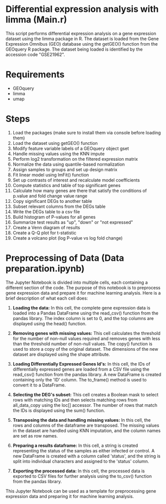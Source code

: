 # Differential expression analysis with limma (Main.r)
This script performs differential expression analysis on a gene expression dataset using the limma package in R. The dataset is loaded from the Gene Expression Omnibus (GEO) database using the getGEO() function from the GEOquery R package. The dataset being loaded is identified by the accession code "GSE21962".

# Requirements
- GEOquery
- limma
- umap

# Steps
1. Load the packages (make sure to install them via console before loading them)
2. Load the dataset using getGEO() function
3. Modify feature variable labels of a GEOquery object gset
4. Handle missing values using the KNN impute
5. Perform log2 transformation on the filtered expression matrix
6. Normalize the data using quantile-based normalization
7. Assign samples to groups and set up design matrix
8. Fit linear model using lmFit() function
9. Set up contrasts of interest and recalculate model coefficients
10. Compute statistics and table of top significant genes
11. Calculate how many genes are there that satisfy the conditions of p.value and fold change value range
12. Copy significant DEGs to another table
13. Subset relevant columns from the DEGs table
14. Write the DEGs table to a csv file
15. Build histogram of P-values for all genes
16. Summarize test results as "up", "down" or "not expressed"
17. Create a Venn diagram of results
18. Create a Q-Q plot for t-statistic
19. Create a volcano plot (log P-value vs log fold change)


# Preprocessing of Data (Data preparation.ipynb)

The Jupyter Notebook is divided into multiple cells, each containing a different section of the code. The purpose of this notebook is to preprocess gene expression data and prepare it for machine learning analysis. Here is a brief description of what each cell does:

1. **Loading the data:** In this cell, the complete gene expression data is loaded into a Pandas DataFrame using the read_csv() function from the pandas library. The index column is set to 0, and the top columns are displayed using the head() function.

2. **Removing genes with missing values:** This cell calculates the threshold for the number of non-null values required and removes genes with less than the threshold number of non-null values. The copy() function is used to store a copy of the original dataset. The dimensions of the new dataset are displayed using the shape attribute.

3. **Loading Differentially Expressed Genes Id's:** In this cell, the IDs of differentially expressed genes are loaded from a CSV file using the read_csv() function from the pandas library. A new DataFrame is created containing only the 'ID' column. The to_frame() method is used to convert it to a DataFrame.

4. **Selecting the DEG's subset:** This cell creates a Boolean mask to select rows with matching IDs and then selects matching rows from all_data_copy using the loc[] accessor. The number of rows that match the IDs is displayed using the sum() function.

5. **Transposing the data and handling missing values:** In this cell, the rows and columns of the dataframe are transposed. The missing values in the dataset are handled using KNN imputation, and the column names are set as row names.

6. **Preparing a results dataframe:** In this cell, a string is created representing the status of the samples as either infected or control. A new DataFrame is created with a column called 'status', and the string is split into individual characters and assigned to the 'status' column.

7. **Exporting the processed data:** In this cell, the processed data is exported to CSV files for further analysis using the to_csv() function from the pandas library.

This Jupyter Notebook can be used as a template for preprocessing gene expression data and preparing it for machine learning analysis.
